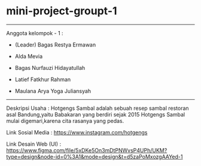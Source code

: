 # mini-project-groupt-1
-------------------------------------------------------------------------------------------------------------------------------------
Anggota kelompok - 1 :

- (Leader) Bagas Restya Ermawan

- Alda Mevia

- Bagas Nurfauzi Hidayatullah

- Latief Fatkhur Rahman

- Maulana Arya Yoga Juliansyah
-------------------------------------------------------------------------------------------------------------------------------------
Deskripsi Usaha : Hotgengs Sambal adalah sebuah resep sambal restoran asal Bandung,yaitu Babakaran yang berdiri sejak
2015 Hotgengs Sambal mulai digemari,karena cita rasanya yang pedas.

Link Sosial Media :  https://www.instagram.com/hotgengs 

Link Desain Web (UI) : https://www.figma.com/file/5xDKe5On3mDtPNWvsP4UPh/UKM?type=design&node-id=0%3A1&mode=design&t=d5zaPoMxozgAAYed-1

